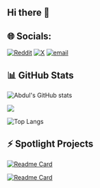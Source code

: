 ## Hi there 👋

<!--
**abdullateefsherani07/abdullateefsherani07** is a ✨ _special_ ✨ repository because its `README.md` (this file) appears on your GitHub profile.

Here are some ideas to get you started:

- 🔭 I’m currently working on ...
- 🌱 I’m currently learning ...
- 👯 I’m looking to collaborate on ...
- 🤔 I’m looking for help with ...
- 💬 Ask me about ...
- 📫 How to reach me: ...
- 😄 Pronouns: ...
- ⚡ Fun fact: ...
-->
## 🌐 Socials:
[![Reddit](https://img.shields.io/badge/reddit-000000?style=flat&logo=Reddit&logoColor=%232AA889)](https://reddit.com/user/OverAndOutNerd)
[![X](https://img.shields.io/badge/x-000000?style=flat&logo=x&logoColor=%232AA889)](https://x.com/Tech_Abdul_) 
[![email](https://img.shields.io/badge/Email-000000?style=flat&logo=gmail&logoColor=%232AA889)](mailto:abduldeveloper30@gmail.com)

## 📊 GitHub Stats
![Abdul's GitHub stats](https://github-readme-stats.vercel.app/api?username=abdullateefsherani07&custom_title=Abdul's%20Github%20Stats&show_icons=true&theme=gotham&rank_icon=github)

![](https://nirzak-streak-stats.vercel.app/?user=abdullateefsherani07&theme=gotham&hide_border=false)

![Top Langs](https://github-readme-stats.vercel.app/api/top-langs/?username=abdullateefsherani07&layout=compact&theme=gotham)

## ⚡ Spotlight Projects

[![Readme Card](https://github-readme-stats.vercel.app/api/pin/?username=abdullateefsherani07&repo=deviceinfo&theme=gotham)](https://github.com/abdullateefsherani07/deviceinfo)

[![Readme Card](https://github-readme-stats.vercel.app/api/pin/?username=abdullateefsherani07&repo=basket&theme=gotham)](https://github.com/abdullateefsherani07/basket)
